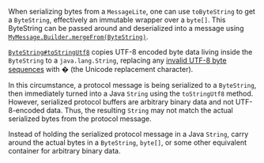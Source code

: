 When serializing bytes from a `MessageLite`, one can use `toByteString` to get a
`ByteString`, effectively an immutable wrapper over a `byte[]`. This ByteString
can be passed around and deserialized into a message using
[`MyMessage.Builder.mergeFrom(ByteString)`][merge].

[`ByteString#toStringUtf8`] copies UTF-8 encoded byte data living inside the
`ByteString` to a `java.lang.String`, replacing any [invalid UTF-8 byte
sequences][invalid-utf8-byte-sequences] with � (the Unicode replacement character).

In this circumstance, a protocol message is being serialized to a `ByteString`,
then immediately turned into a Java `String` using the `toStringUtf8` method.
However, serialized protocol buffers are arbitrary binary data and not
UTF-8-encoded data. Thus, the resulting `String` may not match the actual
serialized bytes from the protocol message.

Instead of holding the serialized protocol message in a Java `String`, carry
around the actual bytes in a `ByteString`, `byte[]`, or some other equivalent
container for arbitrary binary data.

[merge]: https://developers.google.com/protocol-buffers/docs/reference/java/com/google/protobuf/Message.Builder#mergeFrom-com.google.protobuf.ByteString-
[`ByteString#toStringUtf8`]: https://developers.google.com/protocol-buffers/docs/reference/java/com/google/protobuf/ByteString#toStringUtf8--
[invalid-utf8-byte-sequences]: https://en.wikipedia.org/wiki/UTF-8#Invalid_byte_sequences
